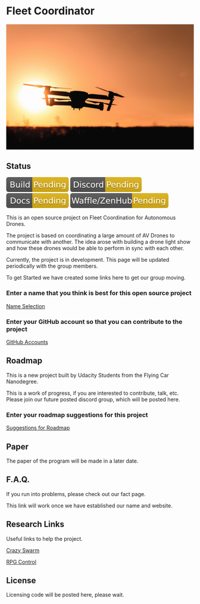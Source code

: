 # Fleet Coordinator

![Drone](img/drone.png)

## Status

![Build](img/Build.svg)
![Discord](img/Discord.svg)
![Docs](img/Docs.svg)
![Waffle](img/Waffle.svg)

This is an open source project on Fleet Coordination for Autonomous Drones.

The project is based on coordinating a large amount of AV Drones to communicate with another. The idea arose with building a drone light show and how these drones would be able to perform in sync with each other.

Currently, the project is in development. This page will be updated periodically with the group members.

To get Started we have created some links here to get our group moving.

### Enter a name that you think is best for this open source project

[Name Selection](https://docs.google.com/spreadsheets/d/1fpIxixbZj47F0mmZd5CdzZhiFU5add_61ggx2bcxW_U/edit?usp=sharing)

### Enter your GitHub account so that you can contribute to the project

[GitHub Accounts](https://docs.google.com/spreadsheets/d/1kGTvyoV-P2G9A1NJADsRyTdGSuNju9oKRByTKqza5mY/edit?usp=sharing)

## Roadmap

This is a new project built by Udacity Students from the Flying Car Nanodegree.

This is a work of progress, if you are interested to contribute, talk, etc. Please join our future posted discord group, which will be posted here.

### Enter your roadmap suggestions for this project

[Suggestions for Roadmap](https://docs.google.com/spreadsheets/d/1Y2daSb7VI_-Ar5gB6JDfbBL-fWd0QaGuuEFtwmYuC-k/edit?usp=sharing)

## Paper

The paper of the program will be made in a later date.

## F.A.Q.

If you run into problems, please check out our fact page. 

This link will work once we have established our name and website.

## Research Links

Useful links to help the project.

[Crazy Swarm](https://www.bitcraze.io/2016/08/crazyswarm/)

[RPG Control](https://github.com/uzh-rpg/rpg_quadrotor_control)

## License

Licensing code will be posted here, please wait.

